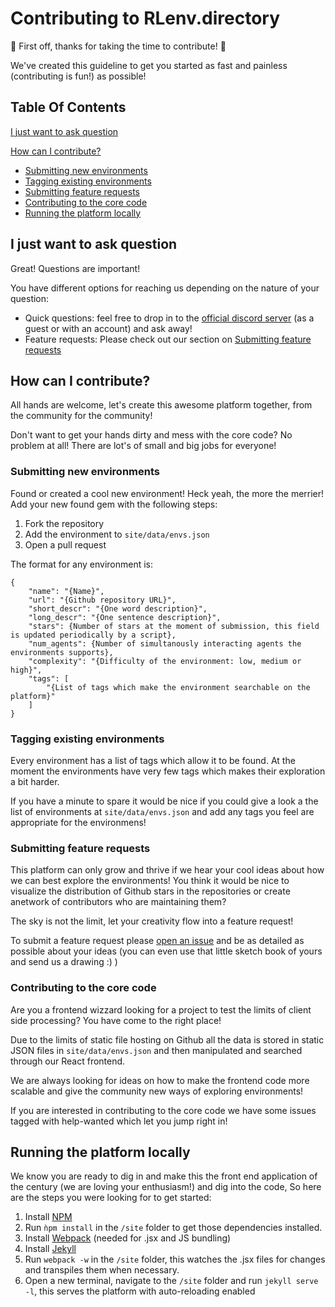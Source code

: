 # Contributing to RLenv.directory

:tada: First off, thanks for taking the time to contribute! :tada:

We've created this guideline to get you started as fast and painless (contributing is fun!) as possible!

## Table Of Contents

[I just want to ask question](#i-just-want-to-ask-question)

[How can I contribute?](#how-can-i-contribute)
  * [Submitting new environments](#submitting-new-environments)
  * [Tagging existing environments](#tagging-existing-environments)
  * [Submitting feature requests](#submitting-feature-requests)
  * [Contributing to the core code](#contributing-to-the-core-code)
  * [Running the platform locally](#running-the-platform-locally)

## I just want to ask question

Great! Questions are important! 

You have different options for reaching us depending on the nature of your question:
- Quick questions: feel free to drop in to the [official discord server](https://discord.gg/feTGe2y) (as a guest or with an account) and ask away!
- Feature requests: Please check out our section on [Submitting feature requests](#submitting-feature-requests) 

## How can I contribute?
All hands are welcome, let's create this awesome platform together, from the community for the community!

Don't want to get your hands dirty and mess with the core code? No problem at all! There are lot's of small and big jobs for everyone!

### Submitting new environments
Found or created a cool new environment! Heck yeah, the more the merrier! Add your new found gem with the following steps:

1. Fork the repository
2. Add the environment to `site/data/envs.json`
3. Open a pull request

The format for any environment is:
```
{
    "name": "{Name}",
    "url": "{Github repository URL}",
    "short_descr": "{One word description}",
    "long_descr": "{One sentence description}",
    "stars": {Number of stars at the moment of submission, this field is updated periodically by a script},
    "num_agents": {Number of simultanously interacting agents the environments supports},
    "complexity": "{Difficulty of the environment: low, medium or high}",
    "tags": [
        "{List of tags which make the environment searchable on the platform}"
    ]
}
```

### Tagging existing environments

Every environment has a list of tags which allow it to be found. At the moment the environments have very few tags which makes their exploration a bit harder.

If you have a minute to spare it would be nice if you could give a look a the list of environments at `site/data/envs.json` and add any tags you feel are appropriate for the environmens!

### Submitting feature requests

This platform can only grow and thrive if we hear your cool ideas about how we can best explore the environments!
You think it would be nice to visualize the distribution of Github stars in the repositories or create anetwork of contributors who are maintaining them?

The sky is not the limit, let your creativity flow into a feature request!

To submit a feature request please [open an issue](https://github.com/pschydlo/RLenv.directory/issues) and be as detailed as possible about your ideas (you can even use that little sketch book of yours and send us a drawing :) )

### Contributing to the core code

Are you a frontend wizzard looking for a project to test the limits of client side processing? You have come to the right place! 

Due to the limits of static file hosting on Github all the data is stored in static JSON files in `site/data/envs.json` and then manipulated and searched through our React frontend.

We are always looking for ideas on how to make the frontend code more scalable and give the community new ways of exploring environments! 

If you are interested in contributing to the core code we have some issues tagged with help-wanted which let you jump right in!

## Running the platform locally

We know you are ready to dig in and make this the front end application of the century (we are loving your enthusiasm!) and dig into the code, So here are the steps you were looking for to get started:

1. Install [NPM](https://www.npmjs.com/get-npm)
2. Run `ǹpm install` in the `/site` folder to get those dependencies installed.
3. Install [Webpack](https://webpack.js.org/guides/installation/) (needed for .jsx and JS bundling)
4. Install [Jekyll](https://jekyllrb.com/docs/installation/)
5. Run `webpack -w` in the `/site` folder, this watches the .jsx files for changes and transpiles them when necessary.
6. Open a new terminal, navigate to the `/site` folder and run `jekyll serve -l`, this serves the platform with auto-reloading enabled
